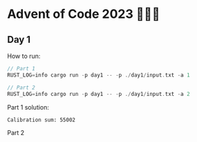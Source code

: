 # Advent of Code 2023 🌟🎄🦀

## Day 1

How to run:
```rust
// Part 1
RUST_LOG=info cargo run -p day1 -- -p ./day1/input.txt -a 1

// Part 2
RUST_LOG=info cargo run -p day1 -- -p ./day1/input.txt -a 2
```

Part 1 solution:
```
Calibration sum: 55002
```

Part 2
